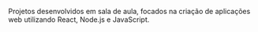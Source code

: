 Projetos desenvolvidos em sala de aula, focados na criação de aplicações web utilizando React, Node.js e JavaScript.

